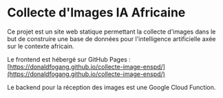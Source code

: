 # Collecte d'Images IA Africaine

Ce projet est un site web statique permettant la collecte d'images dans le but de construire une base de données pour l'intelligence artificielle axée sur le contexte africain.

Le frontend est hébergé sur GitHub Pages : [https://donaldfogang.github.io/collecte-image-enspd/](https://donaldfogang.github.io/collecte-image-enspd/)

Le backend pour la réception des images est une Google Cloud Function.